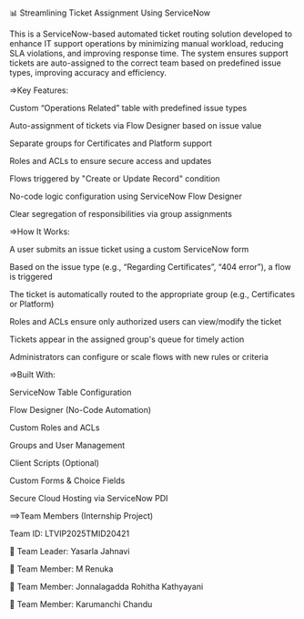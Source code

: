 📊 Streamlining Ticket Assignment Using ServiceNow

This is a ServiceNow-based automated ticket routing solution developed to enhance IT support operations by minimizing manual workload, reducing SLA violations, and improving response time. The system ensures support tickets are auto-assigned to the correct team based on predefined issue types, improving accuracy and efficiency.

=>Key Features:

Custom “Operations Related” table with predefined issue types

Auto-assignment of tickets via Flow Designer based on issue value

Separate groups for Certificates and Platform support

Roles and ACLs to ensure secure access and updates

Flows triggered by "Create or Update Record" condition

No-code logic configuration using ServiceNow Flow Designer

Clear segregation of responsibilities via group assignments

=>How It Works:

A user submits an issue ticket using a custom ServiceNow form

Based on the issue type (e.g., “Regarding Certificates”, “404 error”), a flow is triggered

The ticket is automatically routed to the appropriate group (e.g., Certificates or Platform)

Roles and ACLs ensure only authorized users can view/modify the ticket

Tickets appear in the assigned group's queue for timely action

Administrators can configure or scale flows with new rules or criteria

=>Built With:

ServiceNow Table Configuration

Flow Designer (No-Code Automation)

Custom Roles and ACLs

Groups and User Management

Client Scripts (Optional)

Custom Forms & Choice Fields

Secure Cloud Hosting via ServiceNow PDI

==>Team Members (Internship Project)

Team ID: LTVIP2025TMID20421

👤 Team Leader: Yasarla Jahnavi

👤 Team Member: M Renuka

👤 Team Member: Jonnalagadda Rohitha Kathyayani

👤 Team Member: Karumanchi Chandu



